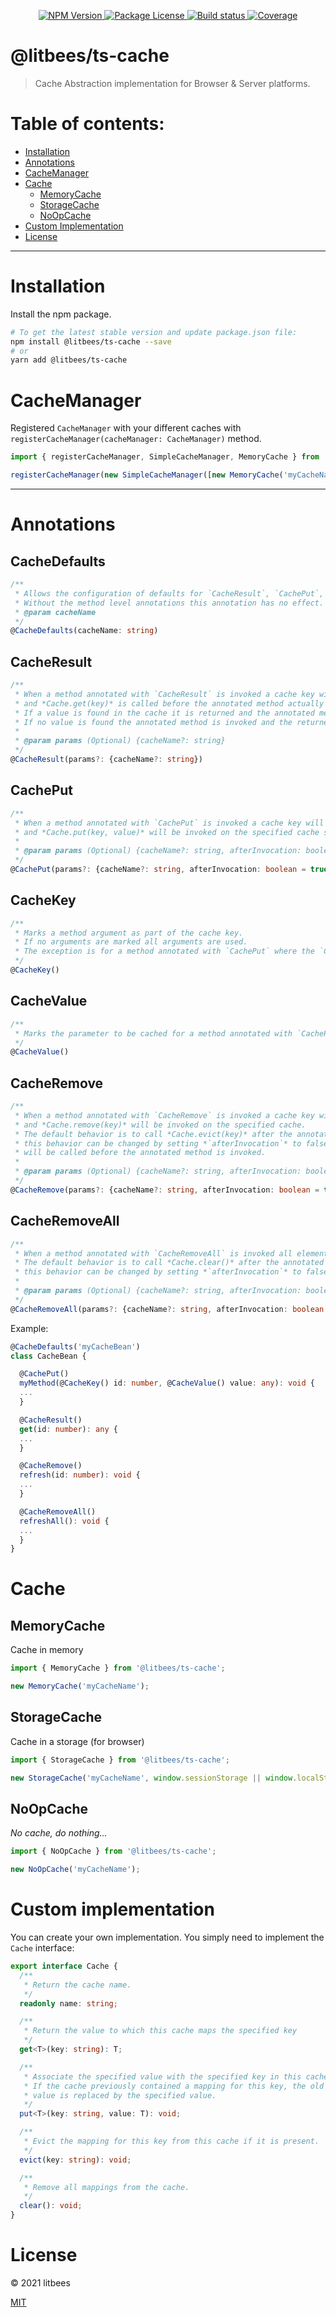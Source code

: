 <p align="center">
  <a href="https://www.npmjs.com/package/@litbees/ts-cache" target="_blank">
    <img src="https://img.shields.io/npm/v/@litbees/ts-cache.svg" alt="NPM Version" />
  </a>
  <a href="https://github.com/litbees/ts-cache/blob/master/LICENSE" target="_blank">
    <img src="https://img.shields.io/npm/l/@litbees/ts-cache.svg" alt="Package License" />
  </a>
  <!--
  <a href="https://www.npmjs.com/package/@litbees/ts-cache" target="_blank">
    <img src="https://img.shields.io/npm/dm/@litbees/ts-cache.svg" alt="NPM Downloads" />
  </a>
  -->
  <a href="https://github.com/litbees/ts-cache/actions/workflows/continuous-integration-workflow.yml" target="_blank">
    <img src="https://github.com/litbees/ts-cache/workflows/CI/badge.svg" alt="Build status" />
  </a>
  <a href="https://codecov.io/gh/litbees/ts-cache" target="_blank">
    <img src="https://codecov.io/gh/litbees/ts-cache/branch/main/graph/badge.svg" alt="Coverage" />
  </a>
</p>

# @litbees/ts-cache

> Cache Abstraction implementation for Browser & Server platforms.

# Table of contents:

- [Installation](#installation)
- [Annotations](#annotations)
- [CacheManager](#cachemanager)
- [Cache](#cache)
  - [MemoryCache](#memorycache)
  - [StorageCache](#storagecache)
  - [NoOpCache](#noopcache)
- [Custom Implementation](#custom-implementation)
- [License](#license)

---

# Installation

Install the npm package.

```bash
# To get the latest stable version and update package.json file:
npm install @litbees/ts-cache --save
# or
yarn add @litbees/ts-cache
```

# CacheManager

Registered `CacheManager` with your different caches with `registerCacheManager(cacheManager: CacheManager)` method.

```typescript
import { registerCacheManager, SimpleCacheManager, MemoryCache } from '@litbees/ts-cache';

registerCacheManager(new SimpleCacheManager([new MemoryCache('myCacheName')]));
```

---

# Annotations

## CacheDefaults

```typescript
/**
 * Allows the configuration of defaults for `CacheResult`, `CachePut`, `CacheRemove`, and `CacheRemoveAll` at the class level.
 * Without the method level annotations this annotation has no effect.
 * @param cacheName
 */
@CacheDefaults(cacheName: string)
```

## CacheResult

```typescript
/**
 * When a method annotated with `CacheResult` is invoked a cache key will be generated
 * and *Cache.get(key)* is called before the annotated method actually executes.
 * If a value is found in the cache it is returned and the annotated method is never actually executed.
 * If no value is found the annotated method is invoked and the returned value is stored in the cache with the generated key.
 *
 * @param params (Optional) {cacheName?: string}
 */
@CacheResult(params?: {cacheName?: string})
```

## CachePut

```typescript
/**
 * When a method annotated with `CachePut` is invoked a cache key will be generated
 * and *Cache.put(key, value)* will be invoked on the specified cache storing the value marked with `CacheValue`.
 *
 * @param params (Optional) {cacheName?: string, afterInvocation: boolean = true}
 */
@CachePut(params?: {cacheName?: string, afterInvocation: boolean = true})
```

## CacheKey

```typescript
/**
 * Marks a method argument as part of the cache key.
 * If no arguments are marked all arguments are used.
 * The exception is for a method annotated with `CachePut` where the `CacheValue` parameter is never included in the key.
 */
@CacheKey()
```

## CacheValue

```typescript
/**
 * Marks the parameter to be cached for a method annotated with `CachePut`.
 */
@CacheValue()
```

## CacheRemove

```typescript
/**
 * When a method annotated with `CacheRemove` is invoked a cache key will be generated
 * and *Cache.remove(key)* will be invoked on the specified cache.
 * The default behavior is to call *Cache.evict(key)* after the annotated method is invoked,
 * this behavior can be changed by setting *`afterInvocation`* to false in which case *Cache.evict(key)*
 * will be called before the annotated method is invoked.
 *
 * @param params (Optional) {cacheName?: string, afterInvocation: boolean = true}
 */
@CacheRemove(params?: {cacheName?: string, afterInvocation: boolean = true})
```

## CacheRemoveAll

```typescript
/**
 * When a method annotated with `CacheRemoveAll` is invoked all elements in the specified cache will be removed via the *Cache.clear()* method.
 * The default behavior is to call *Cache.clear()* after the annotated method is invoked,
 * this behavior can be changed by setting *`afterInvocation`* to false in which case *Cache.clear()* will be called before the annotated method is invoked.
 *
 * @param params (Optional) {cacheName?: string, afterInvocation: boolean = true}
 */
@CacheRemoveAll(params?: {cacheName?: string, afterInvocation: boolean = true})
```

Example:

```typescript
@CacheDefaults('myCacheBean')
class CacheBean {

  @CachePut()
  myMethod(@CacheKey() id: number, @CacheValue() value: any): void {
  ...
  }

  @CacheResult()
  get(id: number): any {
  ...
  }

  @CacheRemove()
  refresh(id: number): void {
  ...
  }

  @CacheRemoveAll()
  refreshAll(): void {
  ...
  }
}
```

# Cache

## MemoryCache

Cache in memory

```typescript
import { MemoryCache } from '@litbees/ts-cache';

new MemoryCache('myCacheName');
```

## StorageCache

Cache in a storage (for browser)

```typescript
import { StorageCache } from '@litbees/ts-cache';

new StorageCache('myCacheName', window.sessionStorage || window.localStorage);
```

## NoOpCache

_No cache, do nothing..._

```typescript
import { NoOpCache } from '@litbees/ts-cache';

new NoOpCache('myCacheName');
```

# Custom implementation

You can create your own implementation. You simply need to implement the `Cache` interface:

```typescript
export interface Cache {
  /**
   * Return the cache name.
   */
  readonly name: string;

  /**
   * Return the value to which this cache maps the specified key
   */
  get<T>(key: string): T;

  /**
   * Associate the specified value with the specified key in this cache.
   * If the cache previously contained a mapping for this key, the old
   * value is replaced by the specified value.
   */
  put<T>(key: string, value: T): void;

  /**
   * Evict the mapping for this key from this cache if it is present.
   */
  evict(key: string): void;

  /**
   * Remove all mappings from the cache.
   */
  clear(): void;
}
```

# License

© 2021 litbees

[MIT](https://github.com/litbees/ts-cache/blob/master/LICENSE)
